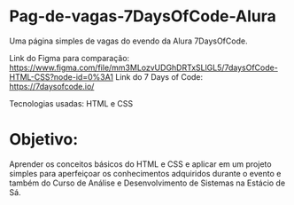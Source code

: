 # Pag-de-vagas-7DaysOfCode-Alura

Uma página simples de vagas do evendo da Alura 7DaysOfCode.

Link do Figma para comparação: https://www.figma.com/file/mm3MLozvUDGhDRTxSLlGL5/7daysOfCode-HTML-CSS?node-id=0%3A1
Link do 7 Days of Code: https://7daysofcode.io/

Tecnologias usadas: HTML e CSS

# Objetivo:

Aprender os conceitos básicos do HTML e CSS e aplicar em um projeto simples para aperfeiçoar os conhecimentos adquiridos
durante o evento e também do Curso de Análise e Desenvolvimento de Sistemas na Estácio de Sá.
